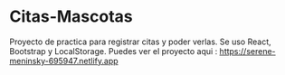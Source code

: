 # Citas-Mascotas
Proyecto de practica para registrar citas y poder verlas.
Se uso React, Bootstrap y LocalStorage. Puedes ver el proyecto aqui : https://serene-meninsky-695947.netlify.app
